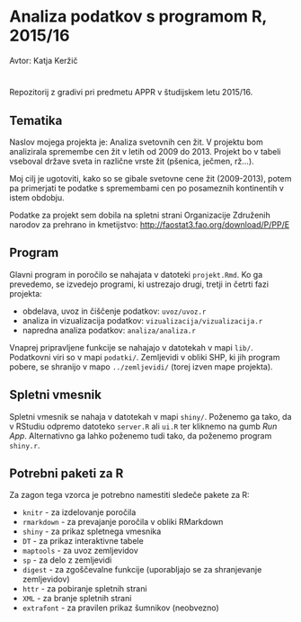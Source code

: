 # Analiza podatkov s programom R, 2015/16

Avtor: Katja Keržič
#
Repozitorij z gradivi pri predmetu APPR v študijskem letu 2015/16.

## Tematika

Naslov mojega projekta je: Analiza svetovnih cen žit. V projektu bom analizirala spremembe cen žit v letih od 2009 do 2013. Projekt bo v tabeli vseboval države sveta in različne vrste žit (pšenica, ječmen, rž...).

Moj cilj je ugotoviti, kako so se gibale svetovne cene žit (2009-2013), potem pa primerjati te podatke s spremembami cen po posameznih kontinentih v istem obdobju. 

Podatke za projekt sem dobila na spletni strani Organizacije Združenih narodov za prehrano in kmetijstvo: http://faostat3.fao.org/download/P/PP/E


## Program

Glavni program in poročilo se nahajata v datoteki `projekt.Rmd`. Ko ga prevedemo,
se izvedejo programi, ki ustrezajo drugi, tretji in četrti fazi projekta:

* obdelava, uvoz in čiščenje podatkov: `uvoz/uvoz.r`
* analiza in vizualizacija podatkov: `vizualizacija/vizualizacija.r`
* napredna analiza podatkov: `analiza/analiza.r`

Vnaprej pripravljene funkcije se nahajajo v datotekah v mapi `lib/`. Podatkovni
viri so v mapi `podatki/`. Zemljevidi v obliki SHP, ki jih program pobere, se
shranijo v mapo `../zemljevidi/` (torej izven mape projekta).

## Spletni vmesnik

Spletni vmesnik se nahaja v datotekah v mapi `shiny/`. Poženemo ga tako, da v
RStudiu odpremo datoteko `server.R` ali `ui.R` ter kliknemo na gumb *Run App*.
Alternativno ga lahko poženemo tudi tako, da poženemo program `shiny.r`.

## Potrebni paketi za R

Za zagon tega vzorca je potrebno namestiti sledeče pakete za R:

* `knitr` - za izdelovanje poročila
* `rmarkdown` - za prevajanje poročila v obliki RMarkdown
* `shiny` - za prikaz spletnega vmesnika
* `DT` - za prikaz interaktivne tabele
* `maptools` - za uvoz zemljevidov
* `sp` - za delo z zemljevidi
* `digest` - za zgoščevalne funkcije (uporabljajo se za shranjevanje zemljevidov)
* `httr` - za pobiranje spletnih strani
* `XML` - za branje spletnih strani
* `extrafont` - za pravilen prikaz šumnikov (neobvezno)
